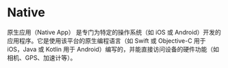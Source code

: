 # Native
原生应用（Native App） 是专门为特定的操作系统（如 iOS 或 Android）开发的应用程序。它是使用该平台的原生编程语言（如 Swift 或 Objective-C 用于 iOS，Java 或 Kotlin 用于 Android）编写的，并能直接访问设备的硬件功能（如相机、GPS、加速计等）。
